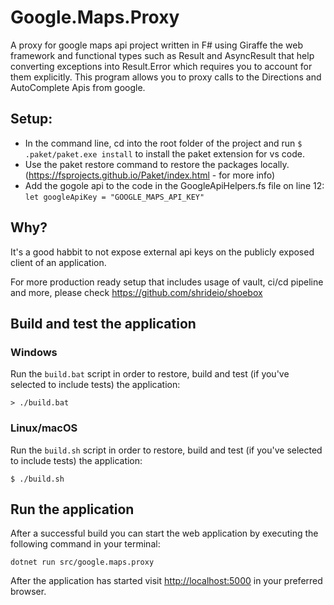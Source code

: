 # Google.Maps.Proxy

A proxy for google maps api project written in F# using Giraffe the web framework and functional types such as Result and AsyncResult that help converting exceptions into Result.Error which requires you to account for them explicitly.
This program allows you to proxy calls to the Directions and AutoComplete Apis from google.

## Setup:
- In the command line, cd into the root folder of the project and run `$ .paket/paket.exe install` to install the paket extension for vs code.
- Use the paket restore command to restore the packages locally.(https://fsprojects.github.io/Paket/index.html - for more info)
- Add the gogole api to the code in the GoogleApiHelpers.fs file on line 12:
`let googleApiKey = "GOOGLE_MAPS_API_KEY"`

## Why?
It's a good habbit to not expose external api keys on the publicly exposed client of an application.

For more production ready setup that includes usage of vault, ci/cd pipeline and more,
please check https://github.com/shrideio/shoebox

## Build and test the application

### Windows

Run the `build.bat` script in order to restore, build and test (if you've selected to include tests) the application:

```
> ./build.bat
```

### Linux/macOS

Run the `build.sh` script in order to restore, build and test (if you've selected to include tests) the application:

```
$ ./build.sh
```

## Run the application

After a successful build you can start the web application by executing the following command in your terminal:

```
dotnet run src/google.maps.proxy
```

After the application has started visit [http://localhost:5000](http://localhost:5000) in your preferred browser.
